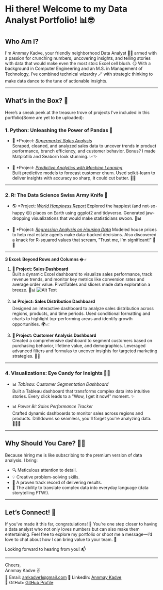 # Hi there! Welcome to my Data Analyst Portfolio! 📊🤓

## Who Am I?  
I'm Annmay Kadve, your friendly neighborhood Data Analyst 🦸‍♂️ armed with a passion for crunching numbers, uncovering insights, and telling stories with data that would make even the most stoic Excel cell blush. 😏 With a background in Computer Engineering and an M.S. in Management of Technology, I’ve combined technical wizardry 🪄 with strategic thinking to make data dance to the tune of actionable insights.

---

## What’s in the Box? 🎁  
Here’s a sneak peek at the treasure trove of projects I’ve included in this portfolio(Some are yet to be uploaded):

### 1. **Python: Unleashing the Power of Pandas 🐼**  
- 🛒 *Project: [*Supermarket Sales Analysis*](https://github.com/akadve/Data_Analyst_Portfolio/blob/main/1.%20Super_Market_Data_Analysis.ipynb)  
  Scraped, cleaned, and analyzed sales data to uncover trends in product performance, branch efficiency, and customer behavior. Bonus? I made Matplotlib and Seaborn look stunning. 📈✨  

- 🎲 *Project: [*Predictive Analytics with Machine Learning*](https://github.com/akadve/Data_Analyst_Portfolio/blob/main/Predictive_Analytics.ipynb)  
  Built predictive models to forecast customer churn. Used scikit-learn to deliver insights with accuracy so sharp, it could cut butter. 🔪🧈  

---

### 2. **R: The Data Science Swiss Army Knife 🧰**  
- 🌎 *Project: [*World Happiness Report*](https://github.com/akadve/Data_Analyst_Portfolio/blob/main/World%20Happiness%20Report.R)
  Explored the happiest (and not-so-happy 😔) places on Earth using ggplot2 and tidyverse. Generated jaw-dropping visualizations that would make statisticians swoon. 💃📊  

- 🧮 *Project: [*Regression Analysis on Housing Data*](https://github.com/akadve/Data_Analyst_Portfolio/blob/main/Linear_Regression_Housing_DataAnalysis.R)
  Modeled house prices to help real estate agents make data-backed decisions. Also discovered a knack for R-squared values that scream, "Trust me, I'm significant!" 📐🏡  

---

**3 Excel: Beyond Rows and Columns �‍♂️**  

1. **💼 Project: Sales Dashboard**  
   Built a dynamic Excel dashboard to visualize sales performance, track revenue trends, and monitor key metrics like conversion rates and average order value. PivotTables and slicers made data exploration a breeze. 🚀📊
  ![Alt Text]([IMAGE_URL](https://github.com/akadve/Data_Analyst_Portfolio/blob/main/Customer%20Analysis%20Dashboard.png))
   

3. **📊 Project: Sales Distribution Dashboard**  
   Designed an interactive dashboard to analyze sales distribution across regions, products, and time periods. Used conditional formatting and charts to highlight top-performing areas and identify growth opportunities. 🌍📈  

4. **👥 Project: Customer Analysis Dashboard**  
   Created a comprehensive dashboard to segment customers based on purchasing behavior, lifetime value, and demographics. Leveraged advanced filters and formulas to uncover insights for targeted marketing strategies. 🎯💡  

---

### 4. **Visualizations: Eye Candy for Insights 👀🍭**  
- 📊 *Tableau: Customer Segmentation Dashboard*  
  Built a Tableau dashboard that transforms complex data into intuitive stories. Every click leads to a "Wow, I get it now!" moment. ✨  

- 📊 *Power BI: Sales Performance Tracker*  
  Crafted dynamic dashboards to monitor sales across regions and products. Drilldowns so seamless, you'll forget you're analyzing data. 🕵️‍♂️🎨  

---

## Why Should You Care? 🤷‍♂️  
Because hiring me is like subscribing to the premium version of data analysis. I bring:  
- 🔍 Meticulous attention to detail.  
- 💡 Creative problem-solving skills.  
- 🎯 A proven track record of delivering results.  
- 💬 The ability to translate complex data into everyday language (data storytelling FTW!).

---

## Let’s Connect! 🤝  
If you’ve made it this far, congratulations! 🎉 You’re one step closer to having a data analyst who not only loves numbers but can also make them entertaining. Feel free to explore my portfolio or shoot me a message—I’d love to chat about how I can bring value to your team. 🚀  

Looking forward to hearing from you! 📬  

---  

Cheers,  
Annmay Kadve ✌️  
📧 Email: amkadve1@gmail.com
🔗 LinkedIn: [Annmay Kadve](https://linkedin.com/in/annmay-kadve)  
📂 GitHub: [GitHub Profile](https://github.com/akadve)  
